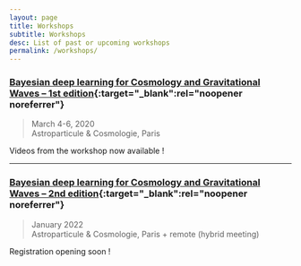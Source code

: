 ```yaml
---
layout: page
title: Workshops
subtitle: Workshops
desc: List of past or upcoming workshops
permalink: /workshops/
---
```


### [Bayesian deep learning for Cosmology and Gravitational Waves – 1st edition](https://astrodeep.net/workshop2020/){:target="_blank":rel="noopener noreferrer"}

> March 4-6, 2020  
> Astroparticule & Cosmologie, Paris

Videos from the workshop now available !

---

### [Bayesian deep learning for Cosmology and Gravitational Waves – 2nd edition](https://astrodeep.net/workshop2021/){:target="_blank":rel="noopener noreferrer"}

> January 2022  
> Astroparticule & Cosmologie, Paris + remote (hybrid meeting)

Registration opening soon !